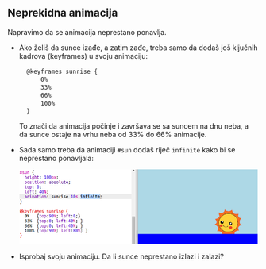 ## Neprekidna animacija

Napravimo da se animacija neprestano ponavlja.

+ Ako želiš da sunce izađe, a zatim zađe, treba samo da dodaš još ključnih kadrova (keyframes) u svoju animaciju:
    
        @keyframes sunrise {
            0%  
            33% 
            66% 
            100%
        }
        
    
    To znači da animacija počinje i završava se sa suncem na dnu neba, a da sunce ostaje na vrhu neba od 33% do 66% animacije.

+ Sada samo treba da animaciji `#sun` dodaš riječ `infinite` kako bi se neprestano ponavljala:
    
    ![screenshot](images/sunrise-infinite.png)

+ Isprobaj svoju animaciju. Da li sunce neprestano izlazi i zalazi?